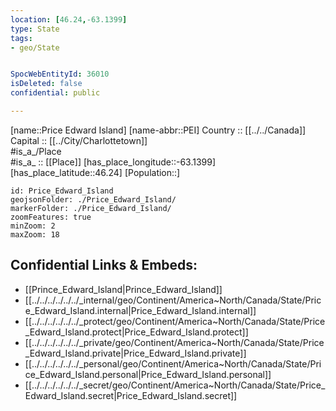 ```yaml
---
location: [46.24,-63.1399] 
type: State
tags:
- geo/State


SpocWebEntityId: 36010
isDeleted: false
confidential: public

---
```

[name::Price Edward Island] 
[name-abbr::PEI] 
Country :: [[../../Canada]]  
Capital :: [[../City/Charlottetown]]  
#is_a_/Place  
#is_a_ :: [[Place]] 
[has_place_longitude::-63.1399] 
[has_place_latitude::46.24] 
[Population::] 



```leaflet
id: Price_Edward_Island
geojsonFolder: ./Price_Edward_Island/
markerFolder: ./Price_Edward_Island/
zoomFeatures: true 
minZoom: 2 
maxZoom: 18
```


## Confidential Links & Embeds: 
- [[Prince_Edward_Island|Prince_Edward_Island]]  
- [[../../../../../../_internal/geo/Continent/America~North/Canada/State/Price_Edward_Island.internal|Price_Edward_Island.internal]] 
- [[../../../../../../_protect/geo/Continent/America~North/Canada/State/Price_Edward_Island.protect|Price_Edward_Island.protect]] 
- [[../../../../../../_private/geo/Continent/America~North/Canada/State/Price_Edward_Island.private|Price_Edward_Island.private]] 
- [[../../../../../../_personal/geo/Continent/America~North/Canada/State/Price_Edward_Island.personal|Price_Edward_Island.personal]] 
- [[../../../../../../_secret/geo/Continent/America~North/Canada/State/Price_Edward_Island.secret|Price_Edward_Island.secret]] 
